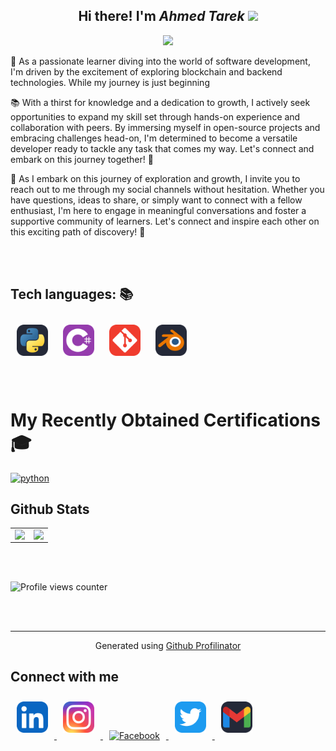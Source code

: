 

<h2 align="center">
 <span >  Hi there! I'm </span> <em>Ahmed Tarek</em>

  <img src="https://media.giphy.com/media/hvRJCLFzcasrR4ia7z/giphy.gif" width="28">
</h2>





<!-- Typing SVG by DenverCoder1 - https://github.com/DenverCoder1/readme-typing-svg -->
<p align="center">
  <a href="https://github.com/DenverCoder1/readme-typing-svg"><img src="https://readme-typing-svg.herokuapp.com/?lines=Software%20Developer;3D-Artist;Always%20learning%20new%20things&font=Fira%20Code&center=true&width=440&height=45&color=f75c7e&vCenter=true&size=22"></a>
</p> 




🚀 As a passionate learner diving into the world of software development, I'm driven by the excitement of exploring blockchain and backend technologies. While my journey is just beginning


📚 With a thirst for knowledge and a dedication to growth, I actively seek opportunities to expand my skill set through hands-on experience and collaboration with peers. By immersing myself in open-source projects and embracing challenges head-on, I'm determined to become a versatile developer ready to tackle any task that comes my way. Let's connect and embark on this journey together! 🌟

💬 As I embark on this journey of exploration and growth, I invite you to reach out to me through my social channels without hesitation. Whether you have questions, ideas to share, or simply want to connect with a fellow enthusiast, I'm here to engage in meaningful conversations and foster a supportive community of learners. Let's connect and inspire each other on this exciting path of discovery! 🌟


<br/>  

  

  

<br/>


## Tech languages: 📚
<div >  
<img style="margin: 10px" src="https://raw.githubusercontent.com/tandpfun/skill-icons/main/icons/Python-Dark.svg" alt="Python" height="50" />  
 <img style="margin: 10px" src="https://raw.githubusercontent.com/tandpfun/skill-icons/main/icons/CS.svg" alt="C#" height="50" /> 
<img style="margin: 10px" src="https://raw.githubusercontent.com/tandpfun/skill-icons/main/icons/Git.svg" alt="Git" height="50" />  
<img style="margin: 10px" src="https://raw.githubusercontent.com/tandpfun/skill-icons/main/icons/Blender-Dark.svg" alt="Blender" height="50" />  



</div></td><td valign="top" width="33%">
<br>



<br>





# My Recently Obtained Certifications 🎓
[<img src="https://profilinator.rishav.dev/skills-assets/python-original.svg" alt="python" width="50" height="50">]()


## Github Stats  
<table><tr><td valign="top" width="50%">

<img src="https://github-readme-stats.vercel.app/api?username=AhmedTarek1967&show_icons=true&count_private=true&hide_border=true" align="left" style="width: 100%" />

</td><td valign="top" width="50%">

<img src="https://github-readme-stats.vercel.app/api/top-langs/?username=AhmedTarek1967&hide_border=true&layout=compact" align="left" style="width: 100%" />

</td></tr></table>  

<br/>  

  

<br/>  

![Profile views counter](https://komarev.com/ghpvc/?username=AhmedTarek1967&&style=flat-square)  
  

<br/>  


<br />

----
<div align="center">Generated using <a href="https://profilinator.AhmedTarek1967.dev/" target="_blank">Github Profilinator</a></div>


## Connect with me  
<div >
 <a href="https://www.linkedin.com/in/ahmed-tarek-a9160b2b6">
   <img style="margin: 10px" src="https://raw.githubusercontent.com/tandpfun/skill-icons/main/icons/LinkedIn.svg" alt="LinkedIn" height="50" />  
</a>

<a href="https://www.instagram.com/ahmedtarek_2901">
  <img style="margin: 10px" src="https://raw.githubusercontent.com/tandpfun/skill-icons/main/icons/Instagram.svg" alt="Instagram" height="50" />  
</a>

<a href="https://www.facebook.com/AhmedTarek2901">
   <img style="margin: 10px" src="https://upload.wikimedia.org/wikipedia/commons/b/b8/2021_Facebook_icon.svg" alt="Facebook" height="50" />
</a>

<a href="https://x.com/tarek2003_ahmed">
  <img style="margin: 10px" src="https://raw.githubusercontent.com/tandpfun/skill-icons/main/icons/Twitter.svg" alt="Twitter" height="50" /> 
</a>

<a href="https://www.gmail.com/ahmedtarek19672003@gmail.com">
    <img style="margin: 10px" src="https://github.com/tandpfun/skill-icons/blob/main/icons/Gmail-Dark.svg" alt="Gmail" height="50" />  
</a>

</div>  

